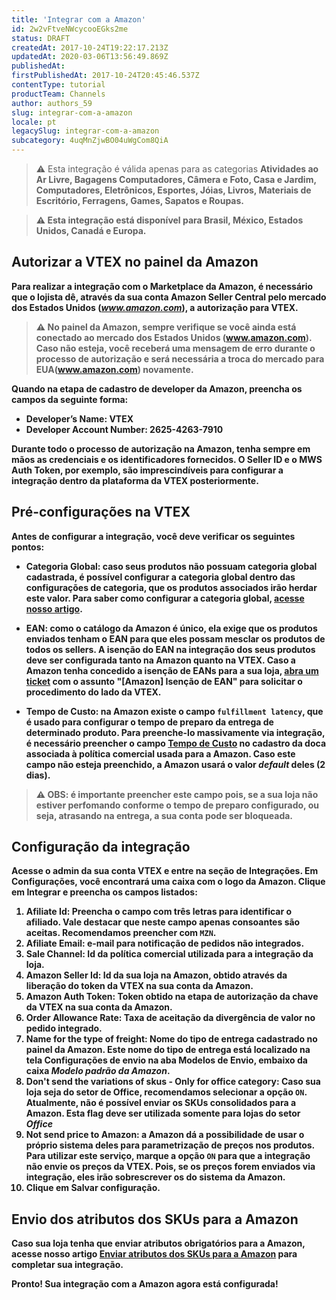 ```yaml
---
title: 'Integrar com a Amazon'
id: 2w2vFtveNWcycooEGks2me
status: DRAFT
createdAt: 2017-10-24T19:22:17.213Z
updatedAt: 2020-03-06T13:56:49.869Z
publishedAt: 
firstPublishedAt: 2017-10-24T20:45:46.537Z
contentType: tutorial
productTeam: Channels
author: authors_59
slug: integrar-com-a-amazon
locale: pt
legacySlug: integrar-com-a-amazon
subcategory: 4uqMnZjwBO04uWgCom8QiA
---
```


>⚠️ Esta integração é válida apenas para as categorias **Atividades ao Ar Livre<b>, <b>Bagagens** **Computadores**, **Câmera e Foto**, **Casa e Jardim**, **Computadores**, **Eletrônicos**, **Esportes**, **Jóias**, **Livros**, **Materiais de Escritório**, **Ferragens**, **Games**, **Sapatos** e **Roupas**.

>⚠️ Esta integração está disponível para Brasil, México, Estados Unidos, Canadá e Europa.

## Autorizar a VTEX no painel da Amazon

Para realizar a integração com o Marketplace da Amazon, é necessário que o lojista dê, através da sua conta Amazon Seller Central pelo mercado dos Estados Unidos (_www.amazon.com_), a autorização para VTEX. 

>⚠️ No painel da Amazon, sempre verifique se você ainda está conectado ao mercado dos Estados Unidos (www.amazon.com). Caso não esteja, você receberá uma mensagem de erro durante o processo de autorização e será necessária a troca do mercado para EUA(www.amazon.com) novamente.

Quando na etapa de cadastro de developer da Amazon, preencha os campos da seguinte forma:
- Developer’s Name: VTEX  
- Developer Account Number: 2625-4263-7910  

__Durante todo o processo de autorização na Amazon, tenha sempre em mãos as credenciais e os identificadores fornecidos.__ O Seller ID e o MWS Auth Token, por exemplo, são imprescindíveis para configurar a integração dentro da plataforma da VTEX posteriormente.

## Pré-configurações na VTEX

Antes de configurar a integração, você deve verificar os seguintes pontos:

  - __Categoria Global:__ caso seus produtos não possuam categoria global cadastrada, é possível configurar a categoria global dentro das configurações de categoria, que os produtos associados irão herdar este valor. Para saber como configurar a categoria global, [acesse nosso artigo](/pt/tutorial/configurando-a-categoria-global).

  - __EAN:__ como o catálogo da Amazon é único, ela exige que os produtos enviados tenham o EAN para que eles possam mesclar os produtos de todos os sellers. A isenção do EAN na integração dos seus produtos deve ser configurada tanto na Amazon quanto na VTEX. Caso a Amazon tenha concedido a isenção de EANs para a sua loja, [abra um ticket](https://support.vtex.com/hc/pt-br) com o assunto "[Amazon] Isenção de EAN" para solicitar o procedimento do lado da VTEX.

 - __Tempo de Custo:__ na Amazon existe o campo `fulfillment latency`, que é __usado para configurar o tempo de preparo da entrega de determinado produto__. Para preenche-lo massivamente via integração, é necessário preencher o campo [Tempo de Custo](http://help.vtex.com/pt/tutorial/como-cadastrar-doca) no cadastro da doca associada à política comercial usada para a Amazon. Caso este campo não esteja preenchido, a Amazon usará o valor *default* deles (2 dias).
  
>⚠️ OBS: é importante preencher este campo pois, se a sua loja não estiver perfomando conforme o tempo de preparo configurado, ou seja, atrasando na entrega, a sua conta pode ser bloqueada.

## Configuração da integração
  
Acesse o admin da sua conta VTEX e entre na seção de __Integrações__. Em __Configurações__, você encontrará uma caixa com o logo da Amazon. Clique em __Integrar__ e preencha os campos listados: 

1. __Afiliate Id__: Preencha o campo com três letras para identificar o afiliado. Vale destacar que neste campo apenas __consoantes__ são aceitas. Recomendamos preencher com `MZN`.
2. __Afiliate Email__: e-mail para notificação de pedidos não integrados.
3. __Sale Channel__: Id da política comercial utilizada para a integração da loja.
4. __Amazon Seller Id__: Id da sua loja na Amazon, obtido através da liberação do token da VTEX na sua conta da Amazon.
5. __Amazon Auth Token__: Token obtido na etapa de autorização da chave da VTEX na sua conta da Amazon. 
6. __Order Allowance Rate__: Taxa de aceitação da divergência de valor no pedido integrado.
7. __Name for the type of freight__: Nome do tipo de entrega cadastrado no painel da Amazon. Este nome do tipo de entrega está localizado na tela __Configurações de envio__ na aba __Modelos de Envio__, __embaixo__ da caixa _Modelo padrão da Amazon_.
8. __Don't send the variations of skus - Only for office category__: Caso sua loja seja do setor de __Office__,  recomendamos selecionar a opção `ON`. Atualmente, não é possível enviar os SKUs consolidados para a Amazon. __Esta flag deve ser utilizada somente para lojas do setor *Office*__  
9. __Not send price to Amazon:__ a Amazon dá a possibilidade de usar o próprio sistema deles para parametrização de preços nos produtos. __Para utilizar este serviço, marque a opção `ON` para que a integração não envie os preços da VTEX.__ Pois, se os preços forem enviados via integração, eles irão sobrescrever os do sistema da Amazon.
10. Clique em __Salvar configuração__.

## Envio dos atributos dos SKUs para a Amazon

Caso sua loja tenha que enviar atributos obrigatórios para a Amazon, acesse nosso artigo [Enviar atributos dos SKUs para a Amazon](/pt/tutorial/enviar-atributos-dos-skus-para-a-amazon) para completar sua integração.

Pronto! Sua integração com a Amazon agora está configurada!

